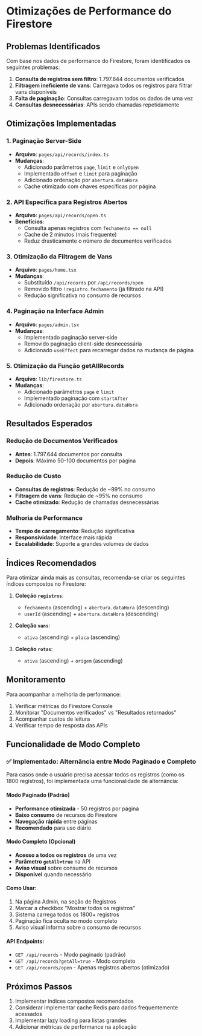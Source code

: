 # Otimizações de Performance do Firestore

## Problemas Identificados

Com base nos dados de performance do Firestore, foram identificados os seguintes problemas:

1. **Consulta de registros sem filtro**: 1.797.644 documentos verificados
2. **Filtragem ineficiente de vans**: Carregava todos os registros para filtrar vans disponíveis
3. **Falta de paginação**: Consultas carregavam todos os dados de uma vez
4. **Consultas desnecessárias**: APIs sendo chamadas repetidamente

## Otimizações Implementadas

### 1. Paginação Server-Side
- **Arquivo**: `pages/api/records/index.ts`
- **Mudanças**:
  - Adicionado parâmetros `page`, `limit` e `onlyOpen`
  - Implementado `offset` e `limit` para paginação
  - Adicionado ordenação por `abertura.dataHora`
  - Cache otimizado com chaves específicas por página

### 2. API Específica para Registros Abertos
- **Arquivo**: `pages/api/records/open.ts`
- **Benefícios**:
  - Consulta apenas registros com `fechamento == null`
  - Cache de 2 minutos (mais frequente)
  - Reduz drasticamente o número de documentos verificados

### 3. Otimização da Filtragem de Vans
- **Arquivo**: `pages/home.tsx`
- **Mudanças**:
  - Substituído `/api/records` por `/api/records/open`
  - Removido filtro `!registro.fechamento` (já filtrado na API)
  - Redução significativa no consumo de recursos

### 4. Paginação na Interface Admin
- **Arquivo**: `pages/admin.tsx`
- **Mudanças**:
  - Implementado paginação server-side
  - Removido paginação client-side desnecessária
  - Adicionado `useEffect` para recarregar dados na mudança de página

### 5. Otimização da Função getAllRecords
- **Arquivo**: `lib/firestore.ts`
- **Mudanças**:
  - Adicionado parâmetros `page` e `limit`
  - Implementado paginação com `startAfter`
  - Adicionado ordenação por `abertura.dataHora`

## Resultados Esperados

### Redução de Documentos Verificados
- **Antes**: 1.797.644 documentos por consulta
- **Depois**: Máximo 50-100 documentos por página

### Redução de Custo
- **Consultas de registros**: Redução de ~99% no consumo
- **Filtragem de vans**: Redução de ~95% no consumo
- **Cache otimizado**: Redução de chamadas desnecessárias

### Melhoria de Performance
- **Tempo de carregamento**: Redução significativa
- **Responsividade**: Interface mais rápida
- **Escalabilidade**: Suporte a grandes volumes de dados

## Índices Recomendados

Para otimizar ainda mais as consultas, recomenda-se criar os seguintes índices compostos no Firestore:

1. **Coleção `registros`**:
   - `fechamento` (ascending) + `abertura.dataHora` (descending)
   - `userId` (ascending) + `abertura.dataHora` (descending)

2. **Coleção `vans`**:
   - `ativa` (ascending) + `placa` (ascending)

3. **Coleção `rotas`**:
   - `ativa` (ascending) + `origem` (ascending)

## Monitoramento

Para acompanhar a melhoria de performance:

1. Verificar métricas do Firestore Console
2. Monitorar "Documentos verificados" vs "Resultados retornados"
3. Acompanhar custos de leitura
4. Verificar tempo de resposta das APIs

## Funcionalidade de Modo Completo

### ✅ Implementado: Alternância entre Modo Paginado e Completo

Para casos onde o usuário precisa acessar todos os registros (como os 1800 registros), foi implementada uma funcionalidade de alternância:

#### **Modo Paginado (Padrão)**
- **Performance otimizada** - 50 registros por página
- **Baixo consumo** de recursos do Firestore
- **Navegação rápida** entre páginas
- **Recomendado** para uso diário

#### **Modo Completo (Opcional)**
- **Acesso a todos os registros** de uma vez
- **Parâmetro `getAll=true`** na API
- **Aviso visual** sobre consumo de recursos
- **Disponível** quando necessário

#### **Como Usar:**
1. Na página Admin, na seção de Registros
2. Marcar a checkbox "Mostrar todos os registros"
3. Sistema carrega todos os 1800+ registros
4. Paginação fica oculta no modo completo
5. Aviso visual informa sobre o consumo de recursos

#### **API Endpoints:**
- `GET /api/records` - Modo paginado (padrão)
- `GET /api/records?getAll=true` - Modo completo
- `GET /api/records/open` - Apenas registros abertos (otimizado)

## Próximos Passos

1. Implementar índices compostos recomendados
2. Considerar implementar cache Redis para dados frequentemente acessados
3. Implementar lazy loading para listas grandes
4. Adicionar métricas de performance na aplicação
